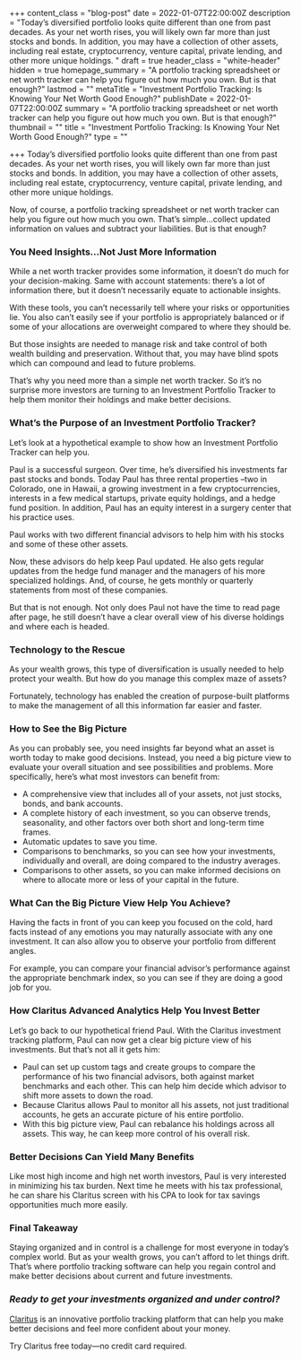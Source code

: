 +++
content_class = "blog-post"
date = 2022-01-07T22:00:00Z
description = "Today’s diversified portfolio looks quite different than one from past decades.  As your net worth rises, you will likely own far more than just stocks and bonds.  In addition, you may have a collection of other assets, including real estate, cryptocurrency, venture capital, private lending, and other more unique holdings.  "
draft = true
header_class = "white-header"
hidden = true
homepage_summary = "A portfolio tracking spreadsheet or net worth tracker can help you figure out how much you own. But is that enough?"
lastmod = ""
metaTitle = "Investment Portfolio Tracking:  Is Knowing Your Net Worth Good Enough?"
publishDate = 2022-01-07T22:00:00Z
summary = "A portfolio tracking spreadsheet or net worth tracker can help you figure out how much you own. But is that enough?"
thumbnail = ""
title = "Investment Portfolio Tracking:  Is Knowing Your Net Worth Good Enough?"
type = ""

+++
Today’s diversified portfolio looks quite different than one from past decades. As your net worth rises, you will likely own far more than just stocks and bonds. In addition, you may have a collection of other assets, including real estate, cryptocurrency, venture capital, private lending, and other more unique holdings.

Now, of course, a portfolio tracking spreadsheet or net worth tracker can help you figure out how much you own. That’s simple…collect updated information on values and subtract your liabilities. But is that enough?

### **You Need Insights…Not Just More Information**

While a net worth tracker provides some information, it doesn’t do much for your decision-making. Same with account statements: there’s a lot of information there, but it doesn’t necessarily equate to actionable insights.

With these tools, you can’t necessarily tell where your risks or opportunities lie. You also can’t easily see if your portfolio is appropriately balanced or if some of your allocations are overweight compared to where they should be.

But those insights are needed to manage risk and take control of both wealth building and preservation. Without that, you may have blind spots which can compound and lead to future problems.

That’s why you need more than a simple net worth tracker. So it’s no surprise more investors are turning to an Investment Portfolio Tracker to help them monitor their holdings and make better decisions.

### **What’s the Purpose of an Investment Portfolio Tracker?**

Let’s look at a hypothetical example to show how an Investment Portfolio Tracker can help you.

Paul is a successful surgeon. Over time, he’s diversified his investments far past stocks and bonds. Today Paul has three rental properties –two in Colorado, one in Hawaii, a growing investment in a few cryptocurrencies, interests in a few medical startups, private equity holdings, and a hedge fund position. In addition, Paul has an equity interest in a surgery center that his practice uses.

Paul works with two different financial advisors to help him with his stocks and some of these other assets.

Now, these advisors do help keep Paul updated. He also gets regular updates from the hedge fund manager and the managers of his more specialized holdings. And, of course, he gets monthly or quarterly statements from most of these companies.

But that is not enough. Not only does Paul not have the time to read page after page, he still doesn’t have a clear overall view of his diverse holdings and where each is headed.

### **Technology to the Rescue**

As your wealth grows, this type of diversification is usually needed to help protect your wealth. But how do you manage this complex maze of assets?

Fortunately, technology has enabled the creation of purpose-built platforms to make the management of all this information far easier and faster.

### **How to See the Big Picture**

As you can probably see, you need insights far beyond what an asset is worth today to make good decisions. Instead, you need a big picture view to evaluate your overall situation and see possibilities and problems. More specifically, here’s what most investors can benefit from:

* A comprehensive view that includes all of your assets, not just stocks, bonds, and bank accounts.
* A complete history of each investment, so you can observe trends, seasonality, and other factors over both short and long-term time frames.
* Automatic updates to save you time.
* Comparisons to benchmarks, so you can see how your investments, individually and overall, are doing compared to the industry averages.
* Comparisons to other assets, so you can make informed decisions on where to allocate more or less of your capital in the future.

### **What Can the Big Picture View Help You Achieve?**

Having the facts in front of you can keep you focused on the cold, hard facts instead of any emotions you may naturally associate with any one investment. It can also allow you to observe your portfolio from different angles.

For example, you can compare your financial advisor’s performance against the appropriate benchmark index, so you can see if they are doing a good job for you.

### 

### **How Claritus Advanced Analytics Help You Invest Better**

Let’s go back to our hypothetical friend Paul. With the Claritus investment tracking platform, Paul can now get a clear big picture view of his investments. But that’s not all it gets him:

* Paul can set up custom tags and create groups to compare the performance of his two financial advisors, both against market benchmarks and each other. This can help him decide which advisor to shift more assets to down the road.
* Because Claritus allows Paul to monitor all his assets, not just traditional accounts, he gets an accurate picture of his entire portfolio.
* With this big picture view, Paul can rebalance his holdings across all assets. This way, he can keep more control of his overall risk.

### **Better Decisions Can Yield Many Benefits**

Like most high income and high net worth investors, Paul is very interested in minimizing his tax burden. Next time he meets with his tax professional, he can share his Claritus screen with his CPA to look for tax savings opportunities much more easily.

### **Final Takeaway**

Staying organized and in control is a challenge for most everyone in today’s complex world. But as your wealth grows, you can’t afford to let things drift. That’s where portfolio tracking software can help you regain control and make better decisions about current and future investments.

### **_Ready to get your investments organized and under control?_**

[Claritus](https://claritus.io/) is an innovative portfolio tracking platform that can help you make better decisions and feel more confident about your money.

Try Claritus free today—no credit card required.